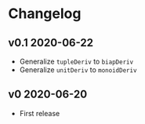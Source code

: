 Changelog
=========

v0.1 2020-06-22
---------------
  - Generalize `tupleDeriv` to `biapDeriv`
  - Generalize `unitDeriv` to `monoidDeriv`

v0 2020-06-20
-------------
  - First release
